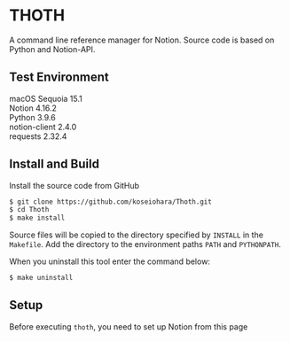 # THOTH

A command line reference manager for Notion.
Source code is based on Python and Notion-API.

## Test Environment
macOS Sequoia 15.1  
Notion 4.16.2  
Python 3.9.6  
notion-client 2.4.0  
requests 2.32.4  

## Install and Build
Install the source code from GitHub
```sh
$ git clone https://github.com/koseiohara/Thoth.git
$ cd Thoth
$ make install
```
Source files will be copied to the directory specified by `INSTALL` in the `Makefile`.
Add the directory to the environment paths `PATH` and `PYTHONPATH`.  

When you uninstall this tool enter the command below:
```sh
$ make uninstall
```

## Setup
Before executing `thoth`, you need to set up Notion from <a id='https://www.notion.so/profile/integrations'>this page</a>

